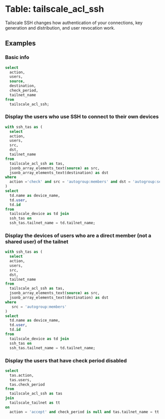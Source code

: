 # Table: tailscale_acl_ssh

Tailscale SSH changes how authentication of your connections, key generation and distribution, and user revocation work.

## Examples

### Basic info

```sql
select
  action,
  users,
  source,
  destination,
  check_period,
  tailnet_name
from
  tailscale_acl_ssh;
```

### Display the users who use SSH to connect to their own devices

```sql
with ssh_tas as (
  select
  action,
  users,
  src,
  dst,
  tailnet_name
from
  tailscale_acl_ssh as tas,
  jsonb_array_elements_text(source) as src,
  jsonb_array_elements_text(destination) as dst
where
  action ='check' and src = 'autogroup:members' and dst = 'autogroup:self'
)
select
  td.name as device_name,
  td.user,
  td.id
from
  tailscale_device as td join
  ssh_tas on
  ssh_tas.tailnet_name = td.tailnet_name;
```

### Display the devices of users who are a direct member (not a shared user) of the tailnet

```sql
with ssh_tas as (
  select
  action,
  users,
  src,
  dst,
  tailnet_name
from
  tailscale_acl_ssh as tas,
  jsonb_array_elements_text(source) as src,
  jsonb_array_elements_text(destination) as dst
where
   src = 'autogroup:members'
)
select
  td.name as device_name,
  td.user,
  td.id
from
  tailscale_device as td join
  ssh_tas on
  ssh_tas.tailnet_name = td.tailnet_name;
```

### Display the users that have check period disabled

```sql
select
  tas.action,
  tas.users,
  tas.check_period
from
  tailscale_acl_ssh as tas
join
  tailscale_tailnet as tt
on
  action = 'accept' and check_period is null and tas.tailnet_name = tt.tailnet_name;
```